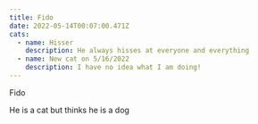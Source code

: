 ```yaml
---
title: Fido
date: 2022-05-14T00:07:00.471Z
cats:
  - name: Hisser
    description: He always hisses at everyone and everything
  - name: New cat on 5/16/2022
    description: I have no idea what I am doing!
---
```

Fido

He is a cat but thinks he is a dog